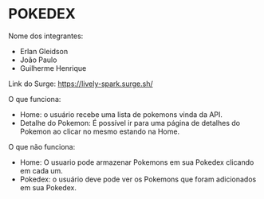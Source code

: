 # POKEDEX

Nome dos integrantes: 
- Erlan Gleidson
- João Paulo
- Guilherme Henrique

Link do Surge: https://lively-spark.surge.sh/

O que funciona:
- Home: o usuário recebe uma lista de pokemons vinda da API.
- Detalhe do Pokemon: É possível ir para uma página de detalhes do Pokemon ao clicar no mesmo estando na Home.

O que não funciona: 
- Home: O usuario pode armazenar Pokemons em sua Pokedex clicando em cada um.
- Pokedex: o usuário deve pode ver os Pokemons que foram adicionados em sua Pokedex. 


